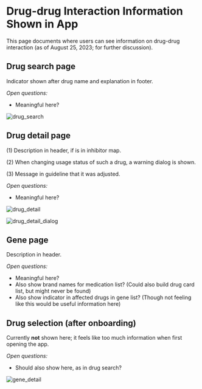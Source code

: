 # Drug-drug Interaction Information Shown in App

This page documents where users can see information on drug-drug interaction
(as of August 25, 2023; for further discussion).

## Drug search page

Indicator shown after drug name and explanation in footer.

_Open questions:_

* Meaningful here?

![drug_search](https://github.com/hpi-dhc/PharMe/assets/7488660/1fa88f21-90de-4f67-bbd6-73765760804a)

## Drug detail page

(1) Description in header, if is in inhibitor map.

(2) When changing usage status of such a drug, a warning dialog is shown.

(3) Message in guideline that it was adjusted.

_Open questions:_

* Meaningful here?

![drug_detail](https://github.com/hpi-dhc/PharMe/assets/7488660/1f4de5da-66dd-4bdd-aaa9-f47ccd693d1f)

![drug_detail_dialog](https://github.com/hpi-dhc/PharMe/assets/7488660/05eb65bb-ab33-4c17-ae69-f093e29b7895)

## Gene page

Description in header.

_Open questions:_

* Meaningful here?
* Also show brand names for medication list? (Could also build drug card list,
  but might never be found)
* Also show indicator in affected drugs in gene list? (Though not feeling like
  this would be useful information here)

## Drug selection (after onboarding)

Currently **not** shown here; it feels like too much information when first
opening the app.

_Open questions:_

* Should also show here, as in drug search?

![gene_detail](https://github.com/hpi-dhc/PharMe/assets/7488660/d1e4f929-aba1-417e-892e-8cdfb1223ee4)
